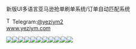 新版UI多语言亚马逊抢单刷单系统/订单自动匹配系统<p dir="auto"><a target="_blank" rel="noopener noreferrer nofollow" href="https://camo.githubusercontent.com/d614d90677fbc2e34c7c62ebc68c82379d87a57c4beaf05af65fec7ba6b72e36/68747470733a2f2f63646e2d69636f6e732d706e672e666c617469636f6e2e636f6d2f3531322f323131312f323131313634362e706e67"><img src="https://camo.githubusercontent.com/d614d90677fbc2e34c7c62ebc68c82379d87a57c4beaf05af65fec7ba6b72e36/68747470733a2f2f63646e2d69636f6e732d706e672e666c617469636f6e2e636f6d2f3531322f323131312f323131313634362e706e67" alt="Telegram Icon" style="width: 16px; max-width: 100%;" data-canonical-src="https://cdn-icons-png.flaticon.com/512/2111/2111646.png"></a>Telegram:<a href="https://t.me/yeziym2" rel="nofollow">@yeziym2</a><br><a href="https://www.yeziym.com/">www.yeziym.com</a></p><img src="https://github.com/yeziym/5BvzRjIDbJ/blob/main/cEuMX.png"><img src="https://github.com/yeziym/5BvzRjIDbJ/blob/main/uTrfh.png"><img src="https://github.com/yeziym/5BvzRjIDbJ/blob/main/o0t2W.png"><img src="https://github.com/yeziym/5BvzRjIDbJ/blob/main/ySFFk.png"><img src="https://github.com/yeziym/5BvzRjIDbJ/blob/main/PnOeg.png"><img src="https://github.com/yeziym/5BvzRjIDbJ/blob/main/enUix.png"><img src="https://github.com/yeziym/5BvzRjIDbJ/blob/main/TW4k6.png"><img src="https://github.com/yeziym/5BvzRjIDbJ/blob/main/X46xr.png"><img src="https://github.com/yeziym/5BvzRjIDbJ/blob/main/HikIu.png"><img src="https://github.com/yeziym/5BvzRjIDbJ/blob/main/hgR77.png"><img src="https://github.com/yeziym/5BvzRjIDbJ/blob/main/46m6S.png">